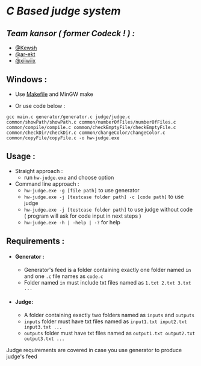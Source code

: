 # *C Based judge system*


##  *Team kansor ( former Codeck ! ) :*
* [@Kewsh](https://github.com/Kewsh)
* [@ar-ekt](https://github.com/ar-ekt)
* [@xiiwiix](https://github.com/xiiwiix)


## Windows :
* Use [Makefile](https://github.com/xiiwiix/Hw5-Judge/blob/master/Makefile) and MinGW make

* Or use code below :

```
gcc main.c generator/generator.c judge/judge.c common/showPath/showPath.c common/numberOfFiles/numberOfFiles.c common/compile/compile.c common/checkEmptyFile/checkEmptyFile.c common/checkDir/checkDir.c common/changeColor/changeColor.c common/copyFile/copyFile.c -o hw-judge.exe
```



## Usage :
- Straight approach :
  - run `hw-judge.exe` and choose option
- Command line approach :
  - `hw-judge.exe -g [file path]` to use generator
  - `hw-judge.exe -j [testcase folder path] -c [code path]` to use judge
  - `hw-judge.exe -j [testcase folder path]` to use judge without code ( program will ask for code input in next steps )
  - `hw-judge.exe -h | -help | -?` for help

## Requirements :
- #### Generator :

  - Generator's feed is a folder containing exactly one folder named `in` and one `.c` file names as `code.c`
  - Folder named `in` must include txt files named as `1.txt 2.txt 3.txt ...`

- #### Judge:
  - A folder containing exactly two folders named as `inputs` and `outputs`
  - `inputs` folder must have txt files named as ```input1.txt input2.txt input3.txt ...```
  - `outputs` folder must have txt files named as ```output1.txt output2.txt output3.txt ...```

Judge requirements are covered in case you use generator to produce judge's feed


